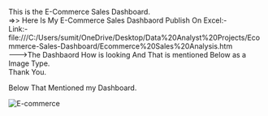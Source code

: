 This is the E-Commerce Sales Dashboard.<br>
=>> Here Is My E-Commerce Sales Dashbaord Publish On Excel:-<br>
Link:- <a>file:///C:/Users/sumit/OneDrive/Desktop/Data%20Analyst%20Projects/Ecommerce-Sales-Dashboard/Ecommerce%20Sales%20Analysis.htm<a/> <br>
--->The Dashbaord How is looking And That is mentioned Below as a Image Type.<br>
Thank You.







Below That Mentioned my Dashboard.







![E-commerce](https://github.com/user-attachments/assets/f8de29da-112e-4544-b0ac-20a7a5828e0a)
